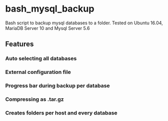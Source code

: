 # bash_mysql_backup
Bash script to backup mysql databases to a folder.
Tested on Ubuntu 16.04, MariaDB Server 10 and Mysql Server 5.6

## Features
### Auto selecting all databases
### External configuration file
### Progress bar during backup per database
### Compressing as .tar.gz
### Creates folders per host and every database


